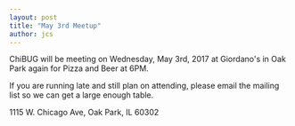 ```yaml
---
layout: post
title: "May 3rd Meetup"
author: jcs
---
```


ChiBUG will be meeting on Wednesday, May 3rd, 2017 at Giordano's in Oak Park
again for Pizza and Beer at 6PM.

If you are running late and still plan on attending, please email the mailing
list so we can get a large enough table.

1115 W. Chicago Ave, Oak Park, IL 60302
